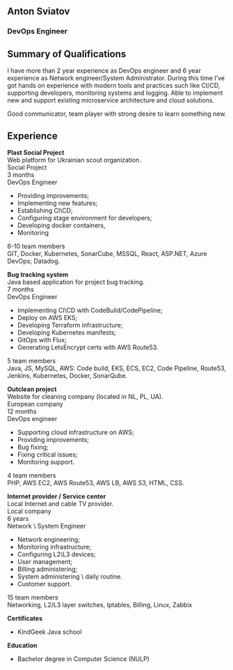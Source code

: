 ## Anton Sviatov
### DevOps Engineer

## Summary of Qualifications
I have more than 2 year experience as DevOps engineer and 6 year experience as Network
engineer/System Administrator. During this time I’ve got hands on experience with modern
tools and practices such like CI/CD, supporting developers, monitoring systems and logging.
Able to implement new and support existing microservice architecture and cloud solutions.

Good communicator, team player with strong desire to learn something new.


## Experience
**Plast Social Project**\
Web platform for Ukrainian scout organization.\
Social Project\
3 months\
DevOps Engineer
- Providing improvements;
- Implementing new features;
- Establishing CI\CD;
- Configuring stage environment for developers;
- Developing docker containers,
- Monitoring

6-10 team members\
GIT, Docker, Kubernetes, SonarCube, MSSQL, React, ASP.NET, Azure DevOps; Datadog.

**Bug tracking system**\
Java based application for project bug tracking.\
7 months\
DevOps Engineer
- Implementing CI\CD with CodeBuild/CodePipeline;
- Deploy on AWS EKS;
- Developing Terraform infrastructure;
- Developing Kubernetes manifests;
- GitOps with Flux;
- Generating LetsEncrypt certs with AWS Route53.

5 team members\
Java, JS, MySQL, AWS: Code build, EKS, ECS, EC2, Code Pipeline, Route53, Jenkins, Kubernetes, Docker, SonarQube.

**Outclean project**\
Website for cleaning company (located in NL, PL, UA).\
European company\
12 months\
DevOps engineer
- Supporting cloud infrastructure on AWS;
- Providing improvements;
- Bug fixing;
- Fixing critical issues;
- Monitoring support.

4 team members\
PHP, AWS EC2, AWS Route53, AWS LB, AWS S3, HTML, CSS.

**Internet provider / Service center**\
Local Internet and cable TV provider.\
Local company\
6 years\
Network \ System Engineer
- Network engineering;
- Monitoring infrastructure;
- Configuring L2\L3 devices;
- User management;
- Billing administering;
- System administering \ daily routine.
- Customer support.

15 team members\
Networking, L2/L3 layer switches, Iptables, Billing, Linux, Zabbix

**Certificates**
- KindGeek Java school

**Education**
- Bachelor degree in Computer Science (NULP)

<!--
**Anton-Sv/Anton-Sv** is a ✨ _special_ ✨ repository because its `README.md` (this file) appears on your GitHub profile.

Here are some ideas to get you started:

- 🔭 I’m currently working on ...
- 🌱 I’m currently learning ...
- 👯 I’m looking to collaborate on ...
- 🤔 I’m looking for help with ...
- 💬 Ask me about ...
- 📫 How to reach me: ...
- 😄 Pronouns: ...
- ⚡ Fun fact: ...
-->

